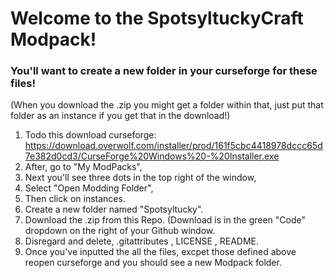 # Welcome to the SpotsyltuckyCraft Modpack!
### You'll want to create a new folder in your curseforge for these files!
(When you download the .zip you might get a folder within that, just put that folder as an instance if you get that in the download!)

1. Todo this download curseforge: https://download.overwolf.com/installer/prod/161f5cbc4418978dccc65d7e382d0cd3/CurseForge%20Windows%20-%20Installer.exe
2. After, go to "My ModPacks",
3. Next you'll see three dots in the top right of the window,
4. Select "Open Modding Folder",
5. Then click on instances.
6. Create a new folder named "Spotsyltucky".
7. Download the .zip from this Repo. (Download is in the green "Code" dropdown on the right of your Github window.
8. Disregard and delete, .gitattributes , LICENSE , README.
9. Once you've inputted the all the files, excpet those defined above reopen curseforge and you should see a new Modpack folder.

